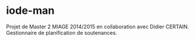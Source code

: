 # iode-man
Projet de Master 2 MIAGE 2014/2015 en collaboration avec Didier CERTAIN. Gestionnaire de planification de soutenances.
